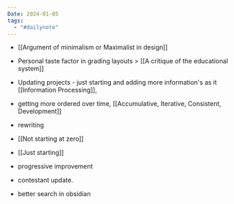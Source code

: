 ```yaml
---
Date: 2024-01-05
tags:
  - "#dailynote"
---
```


- [[Argument of minimalism or Maximalist in design]]
- Personal taste factor in grading layouts > [[A critique of the educational system]]
- Updating projects - just starting and adding more information's as it  [[Information Processing]], 
- getting more ordered over time,  [[Accumulative, Iterative, Consistent, Development]]
- rewriting  
- [[Not starting at zero]]
- [[Just starting]]
- progressive improvement  
- contestant update.

- better search in obsidian